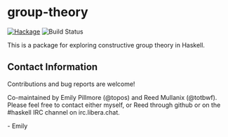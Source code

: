 group-theory
==========

[![Hackage](https://img.shields.io/hackage/v/group-theory.svg)](https://hackage.haskell.org/package/group-theory) ![Build Status](https://github.com/emilypi/group-theory/workflows/Haskell-CI/badge.svg)

This is a package for exploring constructive group theory in Haskell.

Contact Information
-------------------

Contributions and bug reports are welcome!

Co-maintained by Emily Pillmore (@topos) and Reed Mullanix (@totbwf). Please feel free to contact either myself, or Reed through github or on the #haskell IRC channel on irc.libera.chat.

\- Emily
